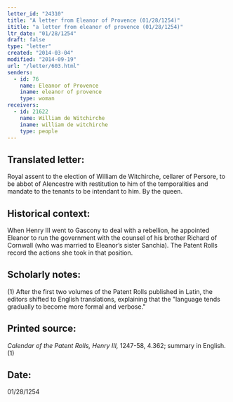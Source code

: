 ```yaml
---
letter_id: "24310"
title: "A letter from Eleanor of Provence (01/28/1254)"
ititle: "a letter from eleanor of provence (01/28/1254)"
ltr_date: "01/28/1254"
draft: false
type: "letter"
created: "2014-03-04"
modified: "2014-09-19"
url: "/letter/603.html"
senders:
  - id: 76
    name: Eleanor of Provence
    iname: eleanor of provence
    type: woman
receivers:
  - id: 21622
    name: William de Witchirche
    iname: william de witchirche
    type: people
---
```

<h2> Translated letter:</h2>Royal assent to the election of William de Witchirche, cellarer of Persore, to be abbot of Alencestre with restitution to him of the temporalities and mandate to the tenants to be intendant to him.
By the queen.
<h2 class="mt-4"> Historical context:</h2>When Henry III went to Gascony to deal with a rebellion, he appointed Eleanor to run the government with the counsel of his brother Richard of Cornwall (who was married to Eleanor’s sister Sanchia). The Patent Rolls record the actions she took in that position.
<h2 class="mt-4"> Scholarly notes:</h2>(1) After the first two volumes of the Patent Rolls published in Latin, the editors shifted to English translations, explaining that the "language tends gradually to become more formal and verbose."
<h2 class="mt-4"> Printed source:</h2><p><em>Calendar of the Patent Rolls, Henry III,</em> 1247-58, 4.362; summary in English.(1)</p><h2 class="mt-4"> Date:</h2>01/28/1254